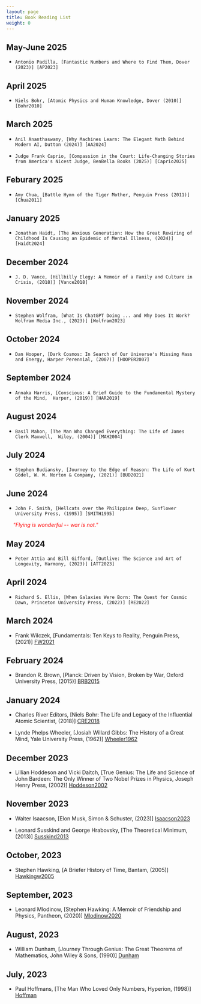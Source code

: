 ```yaml
---
layout: page
title: Book Reading List
weight: 0
---
```



## May-June 2025

-     Antonio Padilla, [Fantastic Numbers and Where to Find Them, Dover (2023)] [AP2023]

[AP2023]: https://www.amazon.com/dp/1250872820

## April 2025

-     Niels Bohr, [Atomic Physics and Human Knowledge, Dover (2010)] [Bohr2010]

[Bohr2010]: https://www.amazon.com/dp/0486479285

## March 2025

-     Anil Ananthaswamy, [Why Machines Learn: The Elegant Math Behind Modern AI, Dutton (2024)] [AA2024]

[AA2024]: https://www.amazon.com/dp/0593185749

-     Judge Frank Caprio, [Compassion in the Court: Life-Changing Stories from America's Nicest Judge, BenBella Books (2025)] [Caprio2025]

[Caprio2025]: https://www.amazon.com/dp/1637746032

## Feburary 2025

-     Amy Chua, [Battle Hymn of the Tiger Mother, Penguin Press (2011)] [Chua2011]

[Chua2011]: https://www.amazon.com/dp/1594202842

## January 2025

-     Jonathan Haidt, [The Anxious Generation: How the Great Rewiring of Childhood Is Causing an Epidemic of Mental Illness, (2024)] [Haidt2024]

[Haidt2024]: https://www.amazon.com/dp/0593655036

## December 2024

-     J. D. Vance, [Hillbilly Elegy: A Memoir of a Family and Culture in Crisis, (2018)] [Vance2018]

[Vance2018]: https://www.amazon.com/dp/0062300555

## November 2024

-     Stephen Wolfram, [What Is ChatGPT Doing ... and Why Does It Work? Wolfram Media Inc., (2023)] [Wolfram2023]

[Wolfram2023]: https://www.amazon.com/dp/1579550819

## October 2024

-     Dan Hooper, [Dark Cosmos: In Search of Our Universe's Missing Mass and Energy, Harper Perennial, (2007)] [HOOPER2007]

[HOOPER2007]: https://www.amazon.com/dp/0061130338

## September 2024

-     Annaka Harris, [Conscious: A Brief Guide to the Fundamental Mystery of the Mind,  Harper, (2019)] [HAR2019]

[HAR2019]: https://www.amazon.com/gp/product/0062906712

## August 2024

-     Basil Mahon, [The Man Who Changed Everything: The Life of James Clerk Maxwell,  Wiley, (2004)] [MAH2004]

[MAH2004]: https://www.amazon.com/gp/product/0470861711

## July 2024

-     Stephen Budiansky, [Journey to the Edge of Reason: The Life of Kurt Gödel, W. W. Norton & Company, (2021)] [BUD2021]

[BUD2021]: https://www.amazon.com/dp/1324005440

## June 2024

-     John F. Smith, [Hellcats over the Philippine Deep, Sunflower University Press, (1995)] [SMITH1995]

[SMITH1995]: https://www.amazon.com/Hellcats-over-Philippine-Deep-Smith/dp/0897451821
<span style="color:red"> &ensp;&ensp; _"Flying is wonderful -- war is not."_</span>

## May 2024

-     Peter Attia and Bill Gifford, [Outlive: The Science and Art of Longevity, Harmony, (2023)] [ATT2023]

[ATT2023]: https://www.amazon.com/dp/0593236599

## April 2024

-     Richard S. Ellis, [When Galaxies Were Born: The Quest for Cosmic Dawn, Princeton University Press, (2022)] [RE2022]

[RE2022]: https://www.amazon.com/dp/0691211302

## March 2024

-    Frank Wilczek, [Fundamentals: Ten Keys to Reality, Penguin Press, (2021)] [FW2021]

[FW2021]: https://www.amazon.com/gp/product/0735223793

## February 2024

-   Brandon R. Brown, [Planck: Driven by Vision, Broken by War, Oxford University Press, (2015)] [BRB2015]

[BRB2015]: https://www.amazon.com/dp/0190219475

## January 2024

-   Charles River Editors, [Niels Bohr: The Life and Legacy of the Influential Atomic Scientist, (2018)] [CRE2018]

[CRE2018]: https://www.amazon.com/dp/172959610X

-   Lynde Phelps Wheeler, [Josiah Willard Gibbs: The History of a Great Mind, Yale University Press, (1962)] [Wheeler1962]

[Wheeler1962]: https://www.amazon.com/Josiah-Willard-Gibbs-History-Great/dp/B000J177OW

## December 2023

-   Lillian Hoddeson and Vicki Daitch, [True Genius: The Life and Science of John Bardeen: The Only Winner of Two Nobel Prizes in Physics, Joseph Henry Press, (2002)] [Hoddeson2002]

[Hoddeson2002]: https://www.amazon.com/dp/0309084083

## November 2023

-   Walter Isaacson, [Elon Musk, Simon & Schuster, (2023)] [Isaacson2023]

[Isaacson2023]: https://www.amazon.com/Elon-Musk-Walter-Isaacson/dp/1982181281

-   Leonard Susskind and George Hrabovsky, [The Theoretical Minimum, (2013)] [Susskind2013]

[Susskind2013]: https://www.amazon.com/dp/046502811X

## October, 2023

-   Stephen Hawking, [A Briefer History of Time, Bantam, (2005)] [Hawkingw2005]

[Hawkingw2005]: https://www.amazon.com/Briefer-History-Hawking-Mlodinow-Hardcover/dp/B004P7T0QE

## September, 2023

-   Leonard Mlodinow, [Stephen Hawking: A Memoir of Friendship and Physics, Pantheon, (2020)] [Mlodinow2020]

[Mlodinow2020]: https://www.amazon.com/Stephen-Hawking-Memoir-Friendship-Physics/dp/1524748684

## August, 2023

-  William Dunham, [Journey Through Genius: The Great Theorems of Mathematics, John Wiley & Sons, (1990)] [Dunham]

[Dunham]: https://www.amazon.com/gp/product/0471500305

## July, 2023

- Paul Hoffmans, [The Man Who Loved Only Numbers, Hyperion, (1998)] [Hoffman]

[Hoffman]: https://www.amazon.com/Man-Who-Loved-Only-Numbers/dp/0786884061

